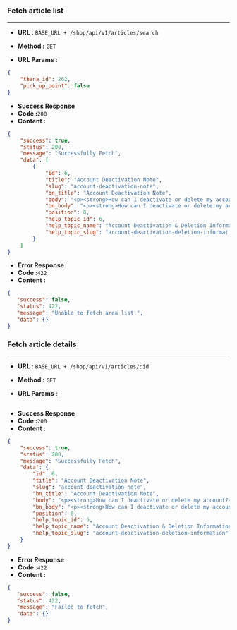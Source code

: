 ### Fetch article list
___

* **URL :** `BASE_URL + /shop/api/v1/articles/search`

* **Method :** `GET`

* **URL Params :**

```json
{
    "thana_id": 262,
    "pick_up_point": false
}
```
* **Success Response**
 * **Code :**`200`
 * **Content :**
```json
{
    "success": true,
    "status": 200,
    "message": "Successfully Fetch",
    "data": [
        {
            "id": 6,
            "title": "Account Deactivation Note",
            "slug": "account-deactivation-note",
            "bn_title": "Account Deactivation Note",
            "body": "<p><strong>How can I deactivate or delete my account?<br></strong><br>If you'd like to deactivate or delete your shopoth account, simply fill up the account deactivation and deletion form and refer to the steps below: <br><br>1. Initiate your request by filling out the form<br>2. You'll receive a call within 72 hours for verification<br>3. Your account will be deactivated or deleted as requested</p>",
            "bn_body": "<p><strong>How can I deactivate or delete my account?<br></strong><br>If you'd like to deactivate or delete your shopoth account, simply fill up the account deactivation and deletion form and refer to the steps below: <br><br>1. Initiate your request by filling out the form<br>2. You'll receive a call within 72 hours for verification<br>3. Your account will be deactivated or deleted as requested</p>",
            "position": 0,
            "help_topic_id": 6,
            "help_topic_name": "Account Deactivation & Deletion Information",
            "help_topic_slug": "account-deactivation-deletion-information"
        }
    ]
}
```
* **Error Response**
 * **Code :**`422`
 * **Content :**
```json
{
   "success": false,
   "status": 422,
   "message": "Unable to fetch area list.",
   "data": {}
}
```
### Fetch article details
___

* **URL :** `BASE_URL + /shop/api/v1/articles/:id`

* **Method :** `GET`

* **URL Params :**

```json
```
* **Success Response**
 * **Code :**`200`
 * **Content :**
```json
{
    "success": true,
    "status": 200,
    "message": "Successfully Fetch",
    "data": {
        "id": 6,
        "title": "Account Deactivation Note",
        "slug": "account-deactivation-note",
        "bn_title": "Account Deactivation Note",
        "body": "<p><strong>How can I deactivate or delete my account?<br></strong><br>If you'd like to deactivate or delete your shopoth account, simply fill up the account deactivation and deletion form and refer to the steps below: <br><br>1. Initiate your request by filling out the form<br>2. You'll receive a call within 72 hours for verification<br>3. Your account will be deactivated or deleted as requested</p>",
        "bn_body": "<p><strong>How can I deactivate or delete my account?<br></strong><br>If you'd like to deactivate or delete your shopoth account, simply fill up the account deactivation and deletion form and refer to the steps below: <br><br>1. Initiate your request by filling out the form<br>2. You'll receive a call within 72 hours for verification<br>3. Your account will be deactivated or deleted as requested</p>",
        "position": 0,
        "help_topic_id": 6,
        "help_topic_name": "Account Deactivation & Deletion Information",
        "help_topic_slug": "account-deactivation-deletion-information"
    }
}
```
* **Error Response**
 * **Code :**`422`
 * **Content :**
```json
{
   "success": false,
   "status": 422,
   "message": "Failed to fetch",
   "data": {}
}
```


